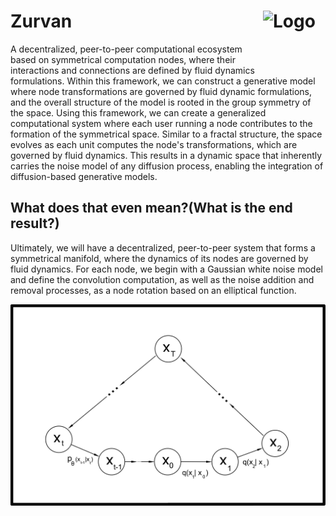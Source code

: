 <div align="left">
  <h1>
  	Zurvan
    <img src="https://github.com/QLaplacesDemon/Zurvan/raw/main/index-images/logo.png" alt="Logo" width="100" height="100" align="right">
  </h1>
</div>

 A decentralized, peer-to-peer computational ecosystem based on symmetrical computation nodes, where their interactions and connections are defined by fluid dynamics formulations. Within this framework, we can construct a generative model where node transformations are governed by fluid dynamic formulations, and the overall structure of the model is rooted in the group symmetry of the space.
 Using this framework, we can create a generalized computational system where each user running a node contributes to the formation of the symmetrical space. Similar to a fractal structure, the space evolves as each unit computes the node's transformations, which are governed by fluid dynamics. This results in a dynamic space that inherently carries the noise model of any diffusion process, enabling the integration of diffusion-based generative models.

 ## What does that even mean?(What is the end result?) 
 Ultimately, we will have a decentralized, peer-to-peer system that forms a symmetrical manifold, where the dynamics of its nodes are governed by fluid dynamics. 
 For each node, we begin with a Gaussian white noise model and define the convolution computation, as well as the noise addition and removal processes, as a node rotation based on an elliptical function.

![Markov ring of the Gaussian white noise](./index-images/Zurvan-images-Model1.png)